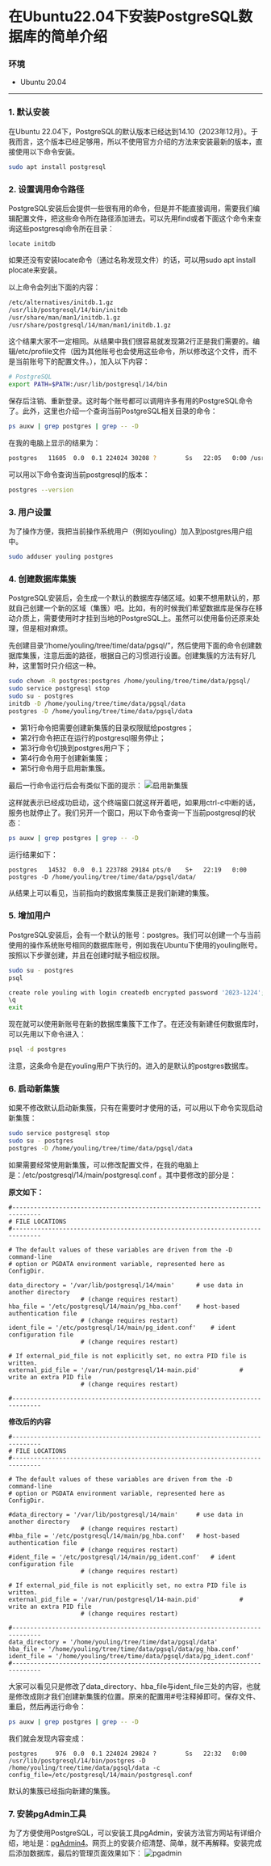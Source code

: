 # 在Ubuntu22.04下安装PostgreSQL数据库的简单介绍

### 环境
- Ubuntu 20.04

---
### 1. 默认安装
在Ubuntu 22.04下，PostgreSQL的默认版本已经达到14.10（2023年12月）。于我而言，这个版本已经足够用，所以不使用官方介绍的方法来安装最新的版本，直接使用以下命令安装。
```bash
sudo apt install postgresql
```

### 2. 设置调用命令路径
PostgreSQL安装后会提供一些很有用的命令，但是并不能直接调用，需要我们编辑配置文件，把这些命令所在路径添加进去。可以先用find或者下面这个命令来查询这些postgresql命令所在目录：
```shell
locate initdb
```
如果还没有安装locate命令（通过名称发现文件）的话，可以用sudo apt install plocate来安装。

以上命令会列出下面的内容：
```bash
/etc/alternatives/initdb.1.gz
/usr/lib/postgresql/14/bin/initdb
/usr/share/man/man1/initdb.1.gz
/usr/share/postgresql/14/man/man1/initdb.1.gz
```
这个结果大家不一定相同。从结果中我们很容易就发现第2行正是我们需要的。编辑/etc/profile文件（因为其他账号也会使用这些命令，所以修改这个文件，而不是当前账号下的配置文件。），加入以下内容：
```bash
# PostgreSQL
export PATH=$PATH:/usr/lib/postgresql/14/bin
```
保存后注销、重新登录。这时每个账号都可以调用许多有用的PostgreSQL命令了。此外，这里也介绍一个查询当前PostgreSQL相关目录的命令：
```bash
ps auxw | grep postgres | grep -- -D
```
在我的电脑上显示的结果为：
```bash
postgres   11605  0.0  0.1 224024 30208 ?        Ss   22:05   0:00 /usr/lib/postgresql/14/bin/postgres -D /var/lib/postgresql/14/main -c config_file=/etc/postgresql/14/main/postgresql.conf

```
可以用以下命令查询当前postgresql的版本：
```bash
postgres --version
```

### 3. 用户设置
为了操作方便，我把当前操作系统用户（例如youling）加入到postgres用户组中。
```bash
sudo adduser youling postgres
```

### 4. 创建数据库集簇
PostgreSQL安装后，会生成一个默认的数据库存储区域。如果不想用默认的，那就自己创建一个新的区域（集簇）吧。比如，有的时候我们希望数据库是保存在移动介质上，需要使用时才挂到当地的PostgreSQL上。虽然可以使用备份还原来处理，但是相对麻烦。

先创建目录“/home/youling/tree/time/data/pgsql/”，然后使用下面的命令创建数据库集簇，注意后面的路径，根据自己的习惯进行设置。创建集簇的方法有好几种，这里暂时只介绍这一种。
```bash
sudo chown -R postgres:postgres /home/youling/tree/time/data/pgsql/
sudo service postgresql stop
sudo su - postgres
initdb -D /home/youling/tree/time/data/pgsql/data
postgres -D /home/youling/tree/time/data/pgsql/data
```

- 第1行命令把需要创建新集簇的目录权限赋给postgres；
- 第2行命令把正在运行的postgresql服务停止；
- 第3行命令切换到postgres用户下；
- 第4行命令用于创建新集簇；
- 第5行命令用于启用新集簇。

最后一行命令运行后会有类似下面的提示：
![启用新集簇](启动新集簇.png)

这样就表示已经成功启动，这个终端窗口就这样开着吧，如果用ctrl-c中断的话，服务也就停止了。我们另开一个窗口，用以下命令查询一下当前postgresql的状态：
```bash
ps auxw | grep postgres | grep -- -D
```
运行结果如下：
```
postgres   14532  0.0  0.1 223788 29184 pts/0    S+   22:19   0:00 postgres -D /home/youling/tree/time/data/pgsql/data/
```
从结果上可以看见，当前指向的数据库集簇正是我们新建的集簇。

### 5. 增加用户
PostgreSQL安装后，会有一个默认的账号：postgres。我们可以创建一个与当前使用的操作系统账号相同的数据库账号，例如我在Ubuntu下使用的youling账号。按照以下步骤创建，并且在创建时赋予相应权限。
```bash
sudo su - postgres
psql

create role youling with login createdb encrypted password '2023-1224';
\q
exit
```
现在就可以使用新账号在新的数据库集簇下工作了。在还没有新建任何数据库时，可以先用以下命令进入：
```bash
psql -d postgres
```
注意，这条命令是在youling用户下执行的。进入的是默认的postgres数据库。

### 6. 启动新集簇
如果不修改默认启动新集簇，只有在需要时才使用的话，可以用以下命令实现启动新集簇：
```bash
sudo service postgresql stop
sudo su - postgres
postgres -D /home/youling/tree/time/data/pgsql/data
```
如果需要经常使用新集簇，可以修改配置文件，在我的电脑上是：/etc/postgresql/14/main/postgresql.conf 。其中要修改的部分是：

**原文如下：**
```
#------------------------------------------------------------------------------
# FILE LOCATIONS
#------------------------------------------------------------------------------

# The default values of these variables are driven from the -D command-line
# option or PGDATA environment variable, represented here as ConfigDir.

data_directory = '/var/lib/postgresql/14/main'		# use data in another directory
					# (change requires restart)
hba_file = '/etc/postgresql/14/main/pg_hba.conf'	# host-based authentication file
					# (change requires restart)
ident_file = '/etc/postgresql/14/main/pg_ident.conf'	# ident configuration file
					# (change requires restart)

# If external_pid_file is not explicitly set, no extra PID file is written.
external_pid_file = '/var/run/postgresql/14-main.pid'			# write an extra PID file
					# (change requires restart)

#------------------------------------------------------------------------------
```
**修改后的内容**
```
#------------------------------------------------------------------------------
# FILE LOCATIONS
#------------------------------------------------------------------------------

# The default values of these variables are driven from the -D command-line
# option or PGDATA environment variable, represented here as ConfigDir.

#data_directory = '/var/lib/postgresql/14/main'		# use data in another directory
					# (change requires restart)
#hba_file = '/etc/postgresql/14/main/pg_hba.conf'	# host-based authentication file
					# (change requires restart)
#ident_file = '/etc/postgresql/14/main/pg_ident.conf'	# ident configuration file
					# (change requires restart)

# If external_pid_file is not explicitly set, no extra PID file is written.
external_pid_file = '/var/run/postgresql/14-main.pid'			# write an extra PID file
					# (change requires restart)

#------------------------------------------------------------------------------
data_directory = '/home/youling/tree/time/data/pgsql/data'
hba_file = '/home/youling/tree/time/data/pgsql/data/pg_hba.conf'
ident_file = '/home/youling/tree/time/data/pgsql/data/pg_ident.conf'
#------------------------------------------------------------------------------
```
大家可以看见只是修改了data_directory、hba_file与ident_file三处的内容，也就是修改成刚才我们创建新集簇的位置。原来的配置用#号注释掉即可。保存文件、重启，然后再运行命令：
```bash
ps auxw | grep postgres | grep -- -D
```
我们就会发现内容变成：
```
postgres     976  0.0  0.1 224024 29824 ?        Ss   22:32   0:00 /usr/lib/postgresql/14/bin/postgres -D /home/youling/tree/time/data/pgsql/data -c config_file=/etc/postgresql/14/main/postgresql.conf

```
默认的集簇已经指向新建的集簇。

### 7. 安装pgAdmin工具
为了方便使用PostgreSQL，可以安装工具pgAdmin，安装方法官方网站有详细介绍，地址是：[pgAdmin4](https://www.pgadmin.org/download/pgadmin-4-apt/)。网页上的安装介绍清楚、简单，就不再解释。安装完成后添加数据库，最后的管理页面效果如下：
![pgadmin](pgadmin.png)